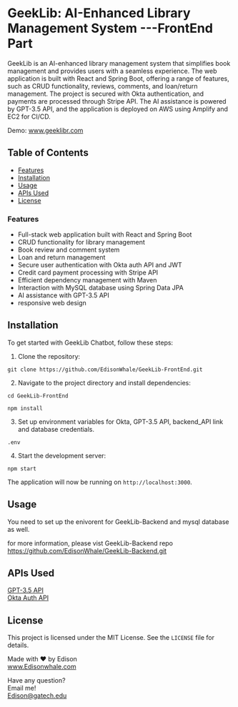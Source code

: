 # GeekLib: AI-Enhanced Library Management System ---FrontEnd Part

GeekLib is an AI-enhanced library management system that simplifies book management and provides users with a seamless experience. The web application is built with React and Spring Boot, offering a range of features, such as CRUD functionality, reviews, comments, and loan/return management. The project is secured with Okta authentication, and payments are processed through Stripe API. The AI assistance is powered by GPT-3.5 API, and the application is deployed on AWS using Amplify and EC2 for CI/CD.


Demo: www.geeklibr.com

## Table of Contents

- [Features](#features)
- [Installation](#installation)
- [Usage](#usage)
- [APIs Used](#apis-used)
- [License](#license)


### Features

- Full-stack web application built with React and Spring Boot
- CRUD functionality for library management
- Book review and comment system
- Loan and return management
- Secure user authentication with Okta auth API and JWT
- Credit card payment processing with Stripe API
- Efficient dependency management with Maven
- Interaction with MySQL database using Spring Data JPA
- AI assistance with GPT-3.5 API
- responsive web design

## Installation

To get started with GeekLib Chatbot, follow these steps:

1. Clone the repository:  
```
git clone https://github.com/EdisonWhale/GeekLib-FrontEnd.git
```
2. Navigate to the project directory and install dependencies:  
```
cd GeekLib-FrontEnd
```
```
npm install
  ```
3. Set up environment variables for Okta, GPT-3.5 API, backend_API link and database credentials. 
```
.env
```
 
4. Start the development server:  
```
npm start
```

The application will now be running on `http://localhost:3000`.


## Usage

You need to set up the enivorent for GeekLib-Backend and mysql database as well.

for more information, please vist GeekLib-Backend repo
https://github.com/EdisonWhale/GeekLib-Backend.git

## APIs Used
[GPT-3.5 API](https://openai.com/api/gpt-3/)<br>
[Okta Auth API](https://developer.okta.com/)

## License

This project is licensed under the MIT License. See the `LICENSE` file for details.

Made with ❤️ by Edison<br>
www.Edisonwhale.com

Have any question?  
Email me!  
Edison@gatech.edu
